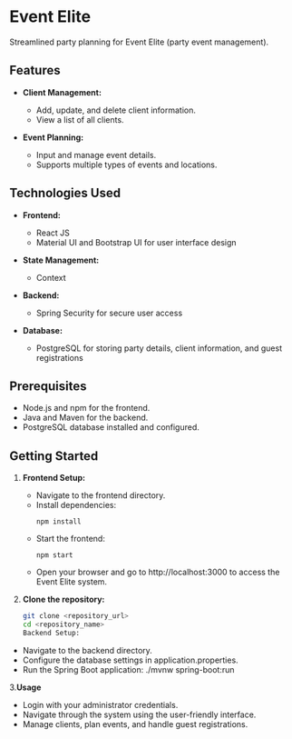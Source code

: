 # Event Elite

Streamlined party planning for Event Elite (party event management).

## Features

- **Client Management:**
  - Add, update, and delete client information.
  - View a list of all clients.

- **Event Planning:**
  - Input and manage event details.
  - Supports multiple types of events and locations.

## Technologies Used

- **Frontend:**
  - React JS
  - Material UI and Bootstrap UI for user interface design

- **State Management:**
  - Context

- **Backend:**
  - Spring Security for secure user access

- **Database:**
  - PostgreSQL for storing party details, client information, and guest registrations

## Prerequisites

- Node.js and npm for the frontend.
- Java and Maven for the backend.
- PostgreSQL database installed and configured.

## Getting Started

1. **Frontend Setup:**

   - Navigate to the frontend directory.
   - Install dependencies: 
     ```
     npm install
     ```
   - Start the frontend: 
     ```
     npm start
     ```
   - Open your browser and go to http://localhost:3000 to access the Event Elite system.

2. **Clone the repository:**

   ```bash
   git clone <repository_url>
   cd <repository_name>
   Backend Setup:

 - Navigate to the backend directory.
 - Configure the database settings in application.properties.
 - Run the Spring Boot application: ./mvnw spring-boot:run

3.**Usage**
  - Login with your administrator credentials.
  - Navigate through the system using the user-friendly interface.
  - Manage clients, plan events, and handle guest registrations.
